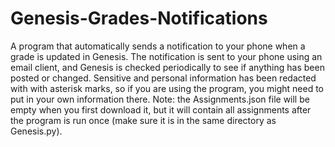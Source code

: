 # Genesis-Grades-Notifications
A program that automatically sends a notification to your phone when a grade is updated in Genesis. The notification is sent to your phone using an email client, and Genesis is checked periodically to see if anything has been posted or changed. Sensitive and personal information has been redacted with with asterisk marks, so if you are using the program, you might need to put in your own information there. Note: the Assignments.json file will be empty when you first download it, but it will contain all assignments after the program is run once (make sure it is in the same directory as Genesis.py).
